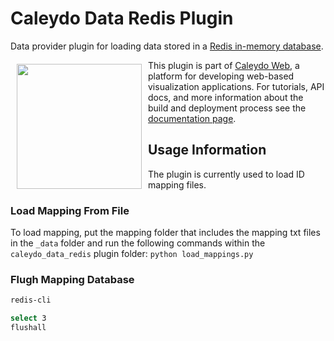 # Caleydo Data Redis Plugin

Data provider plugin for loading data stored in a [Redis in-memory database](http://redis.io/).

<a href="https://d3js.org"><img src="http://caleydo.org/assets/images/logos/caleydo.svg" align="left" width="200px" hspace="10" vspace="6"></a>
This plugin is part of [Caleydo Web](http://caleydo.org/), a platform for developing web-based visualization applications. For tutorials, API docs, and more information about the build and deployment process see the [documentation page](http://caleydo.org/documentation).

## Usage Information

The plugin is currently used to load ID mapping files.

### Load Mapping From File
To load mapping, put the mapping folder that includes the mapping txt files in the ```_data``` folder and run the following commands within the ```caleydo_data_redis``` plugin folder:
```python load_mappings.py```

### Flugh Mapping Database

```bash
redis-cli

select 3
flushall
```

